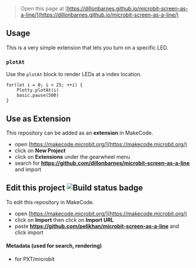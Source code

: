 
> Open this page at [https://dillonbarnes.github.io/microbit-screen-as-a-line/](https://dillonbarnes.github.io/microbit-screen-as-a-line/)

## Usage
This is a very simple extension that lets you turn on a specific LED.
### ``plotAt``

Use the ``plotAt`` block to render LEDs at a index location.

```blocks
for(let i = 0; i < 25; ++i) {
    Plotty.plotAt(i)
    basic.pause(500)
}
```

## Use as Extension

This repository can be added as an **extension** in MakeCode.

* open [https://makecode.microbit.org/](https://makecode.microbit.org/)
* click on **New Project**
* click on **Extensions** under the gearwheel menu
* search for **https://github.com/dillonbarnes/microbit-screen-as-a-line** and import

## Edit this project ![Build status badge](https://github.com/dillonbarnes/microbit-screen-as-a-line/workflows/MakeCode/badge.svg)

To edit this repository in MakeCode.

* open [https://makecode.microbit.org/](https://makecode.microbit.org/)
* click on **Import** then click on **Import URL**
* paste **https://github.com/pelikhan/microbit-screen-as-a-line** and click import

#### Metadata (used for search, rendering)

* for PXT/microbit
<script src="https://makecode.com/gh-pages-embed.js"></script><script>makeCodeRender("{{ site.makecode.home_url }}", "{{ site.github.owner_name }}/{{ site.github.repository_name }}");</script>
